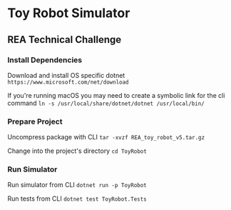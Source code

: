 # Toy Robot Simulator
## REA Technical Challenge

### Install Dependencies
Download and install OS specific dotnet
```https://www.microsoft.com/net/download```

If you're running macOS you may need to create a symbolic link for the cli command
```ln -s /usr/local/share/dotnet/dotnet /usr/local/bin/```

### Prepare Project
Uncompress package with CLI
```tar -xvzf REA_toy_robot_v5.tar.gz```

Change into the project's directory
```cd ToyRobot```

### Run Simulator
Run simulator from CLI
```dotnet run -p ToyRobot```

Run tests from CLI
```dotnet test ToyRobot.Tests```
